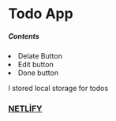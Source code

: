 <h1>Todo App</h1>

<h5>Contents</h5>
<li>Delate Button</li>
<li>Edit button</li>
<li>Done button</li>
<p>I stored local storage for todos </p>


<a href="https://main--spectacular-quokka-1dcb46.netlify.app/"><h3>NETLİFY</h3></a>
